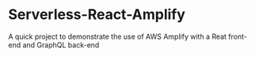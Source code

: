# Serverless-React-Amplify
A quick project to demonstrate the use of AWS Amplify with a Reat front-end and GraphQL back-end
